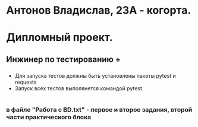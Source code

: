 # Антонов Владислав, 23А - когорта.
# Дипломный проект. 
## Инжинер по тестированию +
### 
- Для запуска тестов должны быть установлены пакеты pytest и requests
- Запуск всех тестов выполянется командой pytest
#
#
#
#
#
### в файле "Работа с BD.txt" - первое и второе задания, второй части практического блока
